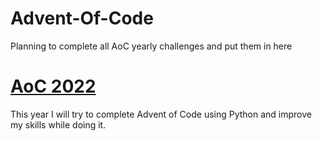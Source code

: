 # Advent-Of-Code
Planning to complete all AoC yearly challenges and put them in here

# [AoC 2022](https://github.com/MantasSilanskas/Advent-Of-Code-2022)

This year I will try to complete Advent of Code using Python and improve my skills while doing it.
